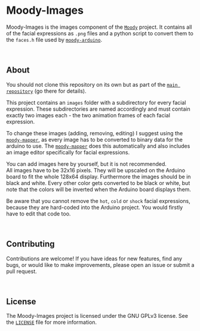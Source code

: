 # Moody-Images

Moody-Images is the images component of the [`Moody`](https://github.com/tsomic/moody) project. It contains all of the facial expressions as `.png` files and a python script to convert them to the `faces.h` file used by [`moody-arduino`](https://github.com/tsomic/moody-arduino).

<br/>

## About

You should not clone this repository on its own but as part of the [`main repository`](https://github.com/tsomic/moody) (go there for details).

This project contains an `images` folder with a subdirectory for every facial expression. These subdirectories are named accordingly and must contain exactly two images each - the two animation frames of each facial expression.

To change these images (adding, removing, editing) I suggest using the [`moody-mapper`](https://github.com/tsomic/moody-mapper), as every image has to be converted to binary data for the arduino to use. The [`moody-mapper`](https://github.com/tsomic/moody-mapper) does this automatically and also includes an image editor specifically for facial expressions.

You can add images here by yourself, but it is not recommended.  
All images have to be 32x16 pixels. They will be upscaled on the Arduino board to fit the whole 128x64 display.
Furthermore the images should be in black and white.
Every other color gets converted to be black or white, but note that the colors will be inverted when the Arduino board displays them.  

Be aware that you cannot remove the `hot`, `cold` or `shock` facial expressions, because they are hard-coded into the Arduino project. You would firstly have to edit that code too.

<br/>

## Contributing

Contributions are welcome! If you have ideas for new features, find any bugs, or would like to make improvements, please open an issue or submit a pull request.

<br/>

## License

The Moody-Images project is licensed under the GNU GPLv3 license. See the [`LICENSE`](https://github.com/tsomic/moody-images/blob/main/LICENSE) file for more information.
